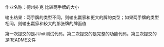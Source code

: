 作业名称：德州扑克 比较两手牌的大小

输出结果：两手牌的类型不同，则输出赢家和更大的牌的类型；如果两手牌的类型相同，则输出赢家和较大的那张牌的牌面值

第一次提交的是JUnit测试代码，第二次提交的是完整的功能代码，第三次提交的是README文件